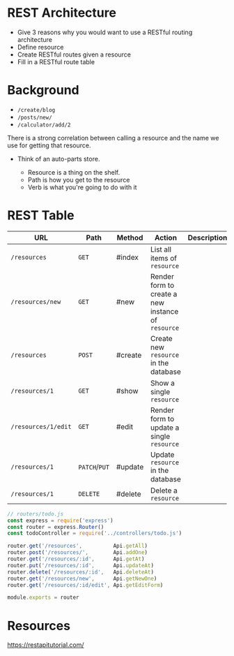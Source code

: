 # REST Architecture

- Give 3 reasons why you would want to use a RESTful routing architecture
- Define resource
- Create RESTful routes given a resource
- Fill in a RESTful route table

# Background

- `/create/blog`
- `/posts/new/`
- `/calculator/add/2`

There is a strong correlation between calling a resource and the name we use
for getting that resource.

* Think of an auto-parts store. 
  
    * Resource is a thing on the shelf.
    * Path is how you get to the resource
    * Verb is what you're going to do with it

# REST Table 

| URL | Path | Method  | Action | Description |
| --- | --- | --- | --- | --- |
| `/resources` | `GET` | #index | List all items of `resource` |
| `/resources/new` | `GET` | #new | Render form to create a new instance of `resource` |
| `/resources` | `POST` | #create | Create new `resource` in the database |
| `/resources/1` | `GET` | #show | Show a single `resource` |
| `/resources/1/edit` | `GET` | #edit | Render form to update a single `resource` |
| `/resources/1` | `PATCH`/`PUT` | #update | Update `resource` in the database |
| `/resources/1` | `DELETE` | #delete | Delete a `resource`  |

```js
// routers/todo.js
const express = require('express')
const router = express.Router()
const todoController = require('../controllers/todo.js')

router.get('/resources',          Api.getAll)
router.post('/resources/',        Api.addOne)
router.get('/resources/:id',      Api.getAt)
router.put('/resources/:id',      Api.updateAt)
router.delete('/resources/:id',   Api.deleteAt)
router.get('/resources/new',      Api.getNewOne)
router.get('/resources/:id/edit', Api.getEditForm)

module.exports = router
```

# Resources

https://restapitutorial.com/
